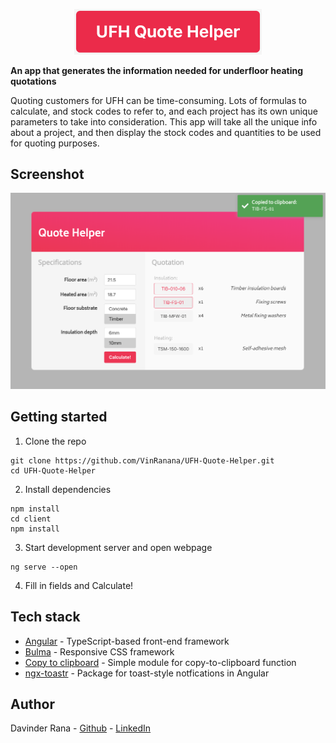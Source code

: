 
<p align="center">
  <img src="client/src/assets/logo.png"  width="300" />
</p>



**An app that generates the information needed for underfloor heating quotations**

Quoting customers for UFH can be time-consuming. Lots of formulas to calculate, and stock codes to refer to, and each project has its own unique parameters to take into consideration. This app will take all the unique info about a project, and then display the stock codes and quantities to be used for quoting purposes.

## Screenshot

<p align="center">
  <img src="client/src/assets/screenshot.png"  width="600"/>
</p>



## Getting started

1. Clone the repo
```
git clone https://github.com/VinRanana/UFH-Quote-Helper.git
cd UFH-Quote-Helper
```

2. Install dependencies
```
npm install
cd client
npm install
```

3. Start development server and open webpage
```
ng serve --open
```

4. Fill in fields and Calculate!


## Tech stack

* [Angular](https://angular.io/) - TypeScript-based front-end framework
* [Bulma](https://angular.io/) - Responsive CSS framework
* [Copy to clipboard](https://github.com/sudodoki/copy-to-clipboard) - Simple module for copy-to-clipboard function
* [ngx-toastr](https://github.com/scttcper/ngx-toastr) - Package for toast-style notfications in Angular


## Author

Davinder Rana - [Github](https://github.com/VinRanana) - [LinkedIn](https://www.linkedin.com/in/davinder-rana/)

